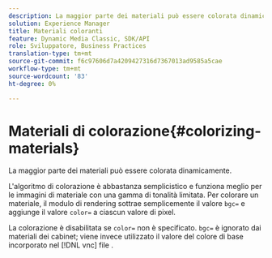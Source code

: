 ```yaml
---
description: La maggior parte dei materiali può essere colorata dinamicamente.
solution: Experience Manager
title: Materiali coloranti
feature: Dynamic Media Classic, SDK/API
role: Sviluppatore, Business Practices
translation-type: tm+mt
source-git-commit: f6c97606d7a4209427316d7367013ad9585a5cae
workflow-type: tm+mt
source-wordcount: '83'
ht-degree: 0%

---
```



# Materiali di colorazione{#colorizing-materials}

La maggior parte dei materiali può essere colorata dinamicamente.

L&#39;algoritmo di colorazione è abbastanza semplicistico e funziona meglio per le immagini di materiale con una gamma di tonalità limitata. Per colorare un materiale, il modulo di rendering sottrae semplicemente il valore `bgc=` e aggiunge il valore `color=` a ciascun valore di pixel.

La colorazione è disabilitata se `color=` non è specificato. `bgc=` è ignorato dai materiali dei cabinet; viene invece utilizzato il valore del colore di base incorporato nel  [!DNL vnc] file .
